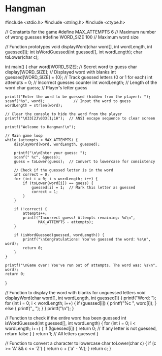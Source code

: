 # Hangman
#include <stdio.h>
#include <string.h>
#include <ctype.h>

// Constants for the game
#define MAX_ATTEMPTS 6    // Maximum number of wrong guesses
#define WORD_SIZE 100      // Maximum word size

// Function prototypes
void displayWord(char word[], int wordLength, int guessed[]);
int isWordGuessed(int guessed[], int wordLength);
char toLower(char c);

int main() {
    char word[WORD_SIZE];          // Secret word to guess
    char display[WORD_SIZE];       // Displayed word with blanks
    int guessed[WORD_SIZE] = {0};  // Track guessed letters (0 or 1 for each)
    int attempts = 0;              // Incorrect guesses counter
    int wordLength;                // Length of the word
    char guess;                    // Player's letter guess

    printf("Enter the word to be guessed (hidden from the player): ");
    scanf("%s", word);             // Input the word to guess
    wordLength = strlen(word);

    // Clear the console to hide the word from the player
    printf("\033[2J\033[1;1H");  // ANSI escape sequence to clear screen

    printf("Welcome to Hangman!\n");

    // Main game loop
    while (attempts < MAX_ATTEMPTS) {
        displayWord(word, wordLength, guessed);

        printf("\n\nEnter your guess: ");
        scanf(" %c", &guess);
        guess = toLower(guess);  // Convert to lowercase for consistency

        // Check if the guessed letter is in the word
        int correct = 0;
        for (int i = 0; i < wordLength; i++) {
            if (toLower(word[i]) == guess) {
                guessed[i] = 1;  // Mark this letter as guessed
                correct = 1;
            }
        }

        if (!correct) {
            attempts++;
            printf("Incorrect guess! Attempts remaining: %d\n", 
                   MAX_ATTEMPTS - attempts);
        }

        if (isWordGuessed(guessed, wordLength)) {
            printf("\nCongratulations! You've guessed the word: %s\n", word);
            return 0;
        }
    }

    printf("\nGame over! You've run out of attempts. The word was: %s\n", word);
    return 0;
}

// Function to display the word with blanks for unguessed letters
void displayWord(char word[], int wordLength, int guessed[]) {
    printf("Word: ");
    for (int i = 0; i < wordLength; i++) {
        if (guessed[i]) {
            printf("%c ", word[i]);
        } else {
            printf("_ ");
        }
    }
    printf("\n");
}

// Function to check if the entire word has been guessed
int isWordGuessed(int guessed[], int wordLength) {
    for (int i = 0; i < wordLength; i++) {
        if (!guessed[i]) {
            return 0;  // If any letter is not guessed, return false
        }
    }
    return 1;  // All letters guessed
}

// Function to convert a character to lowercase
char toLower(char c) {
    if (c >= 'A' && c <= 'Z') {
        return c + ('a' - 'A');
    }
    return c;
}
